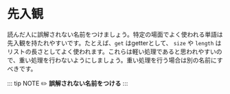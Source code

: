 # 先入観

読んだ人に誤解されない名前をつけましょう。特定の場面でよく使われる単語は先入観を持たれやすいです。たとえば、`get` はgetterとして、 `size` や `length` はリストの長さとしてよく使われます。これらは軽い処理であると思われやすいので、重い処理を行わないようにしましょう。重い処理を行う場合は別の名前にすべきです。

::: tip NOTE
:pencil2: **誤解されない名前をつける**
:::
